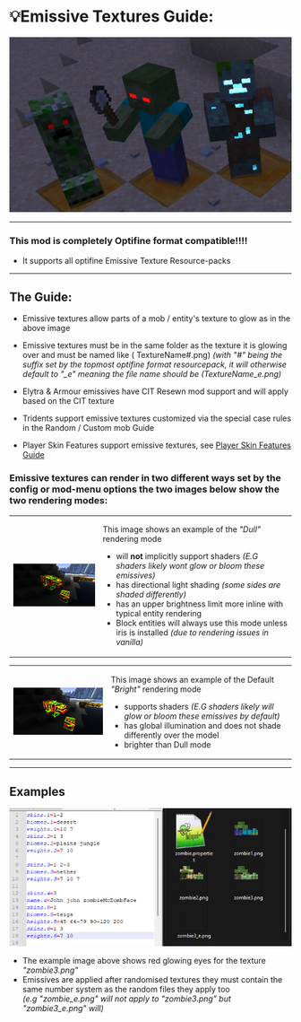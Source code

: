 # 💡Emissive Textures Guide:
<img src="emissives.png" alt="img" width="650"/>

---
### This mod is completely Optifine format compatible!!!!

- It supports all optifine Emissive Texture Resource-packs

---
## The Guide:

- Emissive textures allow parts of a mob / entity's texture to glow as in the above image

- Emissive textures must be in the same folder as the texture it is glowing over and must be named like (
  TextureName#.png)
  *(with "#" being the suffix set by the topmost optifine format resourcepack, it will otherwise default to "_e" meaning
  the file name should be (TextureName_e.png)*

- Elytra & Armour emissives have CIT Resewn mod support and will apply based on the CIT texture
- Tridents support emissive textures customized via the special case rules in the Random / Custom mob Guide

- Player Skin Features support emissive textures, see [Player Skin Features Guide](SKINS.md)

### Emissive textures can render in two different ways set by the config or mod-menu options the two images below show the two rendering modes:

<table>
<tr>
<td>
<img src="emissiveDull.png" alt="img" width="350"/>
</td>
<td>

This image shows an example of the *"Dull"* rendering mode

- will **not** implicitly support shaders *(E.G shaders likely wont glow or bloom these emissives)*
- has directional light shading *(some sides are shaded differently)*
- has an upper brightness limit more inline with typical entity rendering
- Block entities will always use this mode unless iris is installed *(due to rendering issues in vanilla)*

</td>
</tr>
</table>
<table>
<tr>
<td>
<img src="emissiveBright.png" alt="img" width="350"/>
</td>
<td>

This image shows an example of the Default *"Bright"* rendering mode

- supports shaders *(E.G shaders likely will glow or bloom these emissives by default)*
- has global illumination and does not shade differently over the model
- brighter than Dull mode

</td>
</tr>
</table>



---

## Examples

<img src="format_example.png" alt="img" width="650"/>

- The example image above shows red glowing eyes for the texture *"zombie3.png"*
- Emissives are applied after randomised textures they must contain the same number system as the random files they
  apply too  
  *(e.g "zombie_e.png" will not apply to "zombie3.png" but "zombie3_e.png" will)*
